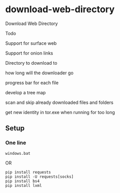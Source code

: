 # download-web-directory
 Download Web Directory 

Todo

Support for surface web

Support for onion links

Directory to download to

how long will the downloader go

progress bar for each file

develop a tree map

scan and skip already downloaded files and folders

get new identity in tor.exe when running for too long


## Setup
### One line
```
windows.bat
```

OR

```
pip install requests
pip install -U requests[socks]
pip install bs4
pip install lxml
```